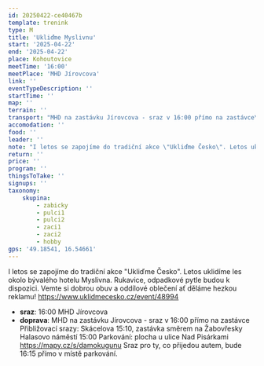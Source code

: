 ```yaml
---
id: 20250422-ce40467b
template: trenink
type: M
title: 'Ukliďme Myslivnu'
start: '2025-04-22'
end: '2025-04-22'
place: Kohoutovice
meetTime: '16:00'
meetPlace: 'MHD Jírovcova'
link: ''
eventTypeDescription: ''
startTime: ''
map: ''
terrain: ''
transport: "MHD na zastávku Jírovcova - sraz v 16:00 přímo na zastávce\r\nPřibližovací srazy: \r\nSkácelova 15:10, zastávka směrem na Žabovřesky\r\nHalasovo náměstí 15:00\r\nParkování: plocha u ulice Nad Pisárkami https://mapy.cz/s/damokugunu\r\nSraz pro ty, co přijedou autem, bude 16:15 přímo v místě parkování."
accomodation: ''
food: ''
leader: ''
note: "I letos se zapojíme do tradiční akce \"Ukliďme Česko\". Letos uklidíme les okolo bývalého hotelu Myslivna. Rukavice, odpadkové pytle budou k dispozici. Vemte si dobrou obuv a oddílové oblečení ať děláme hezkou reklamu! \r\nhttps://www.uklidmecesko.cz/event/48994"
return: ''
price: ''
program: ''
thingsToTake: ''
signups: ''
taxonomy:
    skupina:
        - zabicky
        - pulci1
        - pulci2
        - zaci1
        - zaci2
        - hobby
gps: '49.18541, 16.54661'
---
```


I letos se zapojíme do tradiční akce "Ukliďme Česko". Letos uklidíme les okolo bývalého hotelu Myslivna. Rukavice, odpadkové pytle budou k dispozici. Vemte si dobrou obuv a oddílové oblečení ať děláme hezkou reklamu! 
https://www.uklidmecesko.cz/event/48994
* **sraz**: 16:00 MHD Jírovcova
* **doprava**: MHD na zastávku Jírovcova - sraz v 16:00 přímo na zastávce
Přibližovací srazy: 
Skácelova 15:10, zastávka směrem na Žabovřesky
Halasovo náměstí 15:00
Parkování: plocha u ulice Nad Pisárkami https://mapy.cz/s/damokugunu
Sraz pro ty, co přijedou autem, bude 16:15 přímo v místě parkování.
